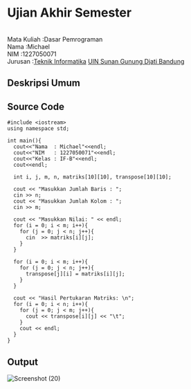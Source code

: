 # Ujian Akhir Semester 
<br>Mata Kuliah 	:Dasar Pemrograman
<br> Nama		      :Michael
<br>NIM		        :1227050071
<br>Jurusan		    :[Teknik Informatika](http://if.uinsgd.ac.id/) [UIN Sunan Gunung Djati Bandung](https://uinsgd.ac.id/) 

## Deskripsi Umum

## Source Code

    #include <iostream>
    using namespace std;

    int main(){
      cout<<"Nama  : Michael"<<endl;
      cout<<"NIM   : 1227050071"<<endl;
      cout<<"Kelas : IF-B"<<endl;
      cout<<endl;

      int i, j, m, n, matriks[10][10], transpose[10][10];

      cout << "Masukkan Jumlah Baris : ";
      cin >> n;
      cout << "Masukkan Jumlah Kolom : ";
      cin >> m;

      cout << "Masukkan Nilai: " << endl;
      for (i = 0; i < m; i++){
        for (j = 0; j < n; j++){
          cin  >> matriks[i][j];
        }
      }

      for (i = 0; i < m; i++){
        for (j = 0; j < n; j++){
          transpose[j][i] = matriks[i][j];
        }
      }

      cout << "Hasil Pertukaran Matriks: \n";
      for (i = 0; i < n; i++){
        for (j = 0; j < m; j++){
          cout << transpose[i][j] << "\t";
        }
        cout << endl;
      }
    }
## Output
![Screenshot (20)](https://user-images.githubusercontent.com/120998463/208374000-f27fcec3-4e15-41bf-badb-a993940619b9.png)

